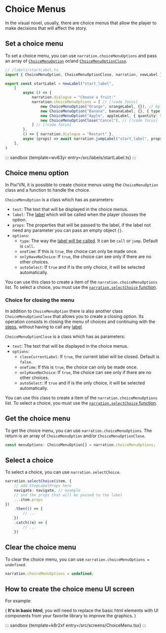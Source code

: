 # Choice Menus

In the visual novel, usually, there are choice menus that allow the player to make decisions that will affect the story.

## Set a choice menu

To set a choice menu, you can use `narration.choiceMenuOptions` and pass an array of [`ChoiceMenuOption`](#choice-menu-option) or/and [`ChoiceMenuOptionClose`](#choice-for-closing-the-menu).

```ts
// /labels/startLabel.ts
import { ChoiceMenuOption, ChoiceMenuOptionClose, narration, newLabel } from "@drincs/pixi-vn"

export const startLabel = newLabel("start_label",
    [
        async () => {
            narration.dialogue = "Choose a fruit:"
            narration.choiceMenuOptions = [ // [!code focus]
                new ChoiceMenuOption("Orange", orangeLabel, {}), // by default, the label will be called by call // [!code focus]
                new ChoiceMenuOption("Banana", bananaLabel, {}, { type: "jump" }), // [!code focus]
                new ChoiceMenuOption("Apple", appleLabel, { quantity: 5 }, { type: "call" }), // [!code focus]
                new ChoiceMenuOptionClose("Cancel"), // [!code focus]
            ] // [!code focus]
        },
        () => { narration.dialogue = "Restart" },
        async (props) => await narration.jumpLabel("start_label", props)
    ],
)
```

::: sandbox {template=wv63yr entry=/src/labels/startLabel.ts}
:::

## Choice menu option

In Pixi’VN, it is possible to create choice menus using the `ChoiceMenuOption` class and a function to handle the choice.

`ChoiceMenuOption` is a class which has as parameters:

* `text`: The text that will be displayed in the choice menus.
* `label`: The [label](/start/labels#label) which will be called when the player chooses the option.
* `props`: The properties that will be passed to the label, if the label not need any parameter you can pass an empty object `{}`.
* `options`:
  * `type`: The way the [label will be called](/start/labels#run-a-label). It can be `call` or `jump`. Default is `call`.
  * `oneTime`: If this is `true`, the choice can only be made once.
  * `onlyHaveNoChoice`: If `true`, the choice can see only if there are no other choices.
  * `autoSelect`: If `true` and if is the only choice, it will be selected automatically.

You can use this class to create a item of the `narration.choiceMenuOptions` list. To select a choice, you must use the [`narration.selectChoice` function](#select-a-choice).

### Choice for closing the menu

In addition to `ChoiceMenuOption` there is also another class `ChoiceMenuOptionClose` that allows you to create a closing option. Its operation consists in closing the menu of choices and continuing with the [steps](/start/labels.md), without having to call any [label](/start/labels.md#label).

`ChoiceMenuOptionClose` is a class which has as parameters:

* `text`: The text that will be displayed in the choice menus.
* `options`:
  * `closeCurrentLabel`: If `true`, the current label will be closed. Default is `false`.
  * `oneTime`: If this is `true`, the choice can only be made once.
  * `onlyHaveNoChoice`: If `true`, the choice can see only if there are no other choices.
  * `autoSelect`: If `true` and if is the only choice, it will be selected automatically.

You can use this class to create a item of the `narration.choiceMenuOptions` list. To select a choice, you must use the [`narration.selectChoice` function](#select-a-choice).

## Get the choice menu

To get the choice menu, you can use `narration.choiceMenuOptions`. The return is an array of `ChoiceMenuOption` and/or `ChoiceMenuOptionClose`.

```typescript
const menuOptions: ChoiceMenuOption[] = narration.choiceMenuOptions;
```

## Select a choice

To select a choice, you can use `narration.selectChoice`.

```typescript
narration.selectChoice(item, {
    // add StepLabelProps here
    navigate: navigate, // example
    // and the props that will be passed to the label
    ...item.props
})
    .then(() => {
        // ...
    })
    .catch((e) => {
        // ...
    })
```

## Clear the choice menu

To clear the choice menu, you can use `narration.choiceMenuOptions = undefined`.

```typescript
narration.choiceMenuOptions = undefined;
```

## How to create the choice menu UI screen

For example:

( **It's in basic html**, you will need to replace the basic html elements with UI components from your favorite library to improve the graphics. )

::: sandbox {template=k8r2xf entry=/src/screens/ChoiceMenu.tsx}
:::

